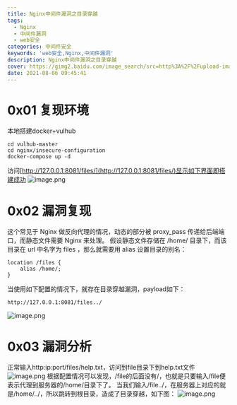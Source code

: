 ```yaml
---
title: Nginx中间件漏洞之目录穿越
tags: 
  - Nginx
  - 中间件漏洞
  - web安全
categories: 中间件安全
keywords: 'web安全,Nginx,中间件漏洞'
description: Nginx中间件漏洞之目录穿越
cover: https://gimg2.baidu.com/image_search/src=http%3A%2F%2Fupload-images.jianshu.io%2Fupload_images%2F3778244-65c62b2e2775b20a.png%3FimageMogr2%2Fauto-orient%2Fstrip%257CimageView2%2F2%2Fw%2F1240&refer=http%3A%2F%2Fupload-images.jianshu.io&app=2002&size=f9999,10000&q=a80&n=0&g=0n&fmt=jpeg?sec=1630941831&t=6d3fe55cc7cb43085f42e676981de631
date: 2021-08-06 09:45:41
---
```


<meta name="referrer" content="no-referrer"/>

# 0x01 复现环境

本地搭建docker+vulhub
```shell
cd vulhub-master 
cd nginx/insecure-configuration 
docker-compose up -d
```
访问[http://127.0.0.1:8081/files/](http://127.0.0.1:8081/files/)显示如下界面即搭建成功
![image.png](https://cdn.nlark.com/yuque/0/2021/png/12366538/1626762972928-b9934d33-9b5d-49a7-9710-443d17b6f35d.png#align=left&display=inline&height=250&margin=%5Bobject%2Object%5D&name=image.png&originHeight=500&originWidth=1200&size=45202&status=done&style=none&width=600)

# 0x02 漏洞复现

这个常见于 Nginx 做反向代理的情况，动态的部分被 proxy_pass 传递给后端端口，而静态文件需要 Nginx 来处理。
假设静态文件存储在 /home/ 目录下，而该目录在 url 中名字为 files ，那么就需要用 alias 设置目录的别名：

```
location /files {
    alias /home/;
}
```
当使用如下配置的情况下，就存在目录穿越漏洞，payload如下：
```shell
http://127.0.0.1:8081/files../
```
![image.png](https://cdn.nlark.com/yuque/0/2021/png/12366538/1626763021203-ec62dc04-8a66-41b7-b64b-48a4b58390c3.png#align=left&display=inline&height=568&margin=%5Bobject%2Object%5D&name=image.png&originHeight=1136&originWidth=1980&size=177487&status=done&style=none&width=990)
# 0x03 漏洞分析
正常输入http:ip:port/files/help.txt，访问到file目录下到help.txt文件
![image.png](https://cdn.nlark.com/yuque/0/2021/png/12366538/1626763091219-7ec90fec-239a-47c8-9abf-ab5d8ddceed5.png#align=left&display=inline&height=165&margin=%5Bobject%2Object%5D&name=image.png&originHeight=330&originWidth=1132&size=31821&status=done&style=none&width=566)
根据配置情况可以发现，/file的后面没有/，也就是只要输入/file便表示代理到服务器的/home/目录下了。
当我们输入/file../，在服务器上对应的就是/home/../，所以跳转到根目录，造成了目录穿越，如下图：
![image.png](https://cdn.nlark.com/yuque/0/2021/png/12366538/1626763482134-4c4b2eb7-8d7c-49ef-8716-5ea99a66dade.png#align=left&display=inline&height=574&margin=%5Bobject%2Object%5D&name=image.png&originHeight=1148&originWidth=1812&size=173397&status=done&style=none&width=906)
